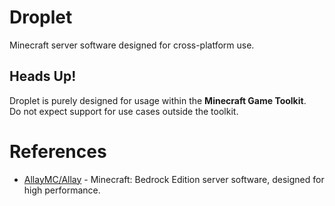 # Droplet

Minecraft server software designed for cross-platform use.

## Heads Up!

Droplet is purely designed for usage within the **Minecraft Game Toolkit**.\
Do not expect support for use cases outside the toolkit.

# References

- [AllayMC/Allay](https://github.com/AllayMC/Allay) - Minecraft: Bedrock Edition server software, designed for high performance.
